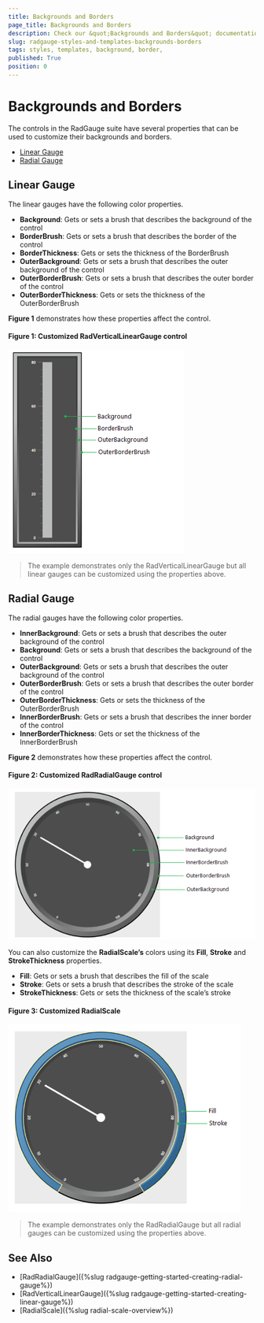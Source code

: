 ```yaml
---
title: Backgrounds and Borders
page_title: Backgrounds and Borders
description: Check our &quot;Backgrounds and Borders&quot; documentation article for the RadGauge {{ site.framework_name }} control.
slug: radgauge-styles-and-templates-backgrounds-borders
tags: styles, templates, background, border, 
published: True
position: 0
---
```


# Backgrounds and Borders

The controls in the RadGauge suite have several properties that can be used to customize their backgrounds and borders. 

* [Linear Gauge](#linear-gauge)
* [Radial Gauge](#radial-gauge)

## Linear Gauge

The linear gauges have the following color properties.

* __Background__: Gets or sets a brush that describes the background of the control
* __BorderBrush__: Gets or sets a brush that describes the border of the control
* __BorderThickness__: Gets or sets the thickness of the BorderBrush
* __OuterBackground__: Gets or sets a brush that describes the outer background of the control
* __OuterBorderBrush__: Gets or sets a brush that describes the outer border of the control
* __OuterBorderThickness__: Gets or sets the thickness of the OuterBorderBrush

__Figure 1__ demonstrates how these properties affect the control.

#### __Figure 1: Customized RadVerticalLinearGauge control__
![](images/gauge-styles-and-templates-backrounds-borders-01.png)

> The example demonstrates only the RadVerticalLinearGauge but all linear gauges can be customized using the properties above.

## Radial Gauge

The radial gauges have the following color properties.

* __InnerBackground__: Gets or sets a brush that describes the outer background of the control
* __Background__: Gets or sets a brush that describes the background of the control
* __OuterBackground__: Gets or sets a brush that describes the outer background of the control
* __OuterBorderBrush__: Gets or sets a brush that describes the outer border of the control
* __OuterBorderThickness__: Gets or sets the thickness of the OuterBorderBrush
* __InnerBorderBrush__: Gets or sets a brush that describes the inner border of the control
* __InnerBorderThickness__: Gets or set the thickness of the InnerBorderBrush

__Figure 2__ demonstrates how these properties affect the control.

#### __Figure 2: Customized RadRadialGauge control__
![](images/gauge-styles-and-templates-backrounds-borders-02.png)

You can also customize the __RadialScale’s__ colors using its __Fill__, __Stroke__ and __StrokeThickness__ properties.

* __Fill__: Gets or sets a brush that describes the fill of the scale
* __Stroke__: Gets or sets a brush that describes the stroke of the scale
* __StrokeThickness__: Gets or sets the thickness of the scale’s stroke

#### __Figure 3: Customized RadialScale__
![](images/gauge-styles-and-templates-backrounds-borders-03.png)

> The example demonstrates only the RadRadialGauge but all radial gauges can be customized using the properties above.

## See Also  
* [RadRadialGauge]({%slug radgauge-getting-started-creating-radial-gauge%})
* [RadVerticalLinearGauge]({%slug radgauge-getting-started-creating-linear-gauge%})
* [RadialScale]({%slug radial-scale-overview%})
